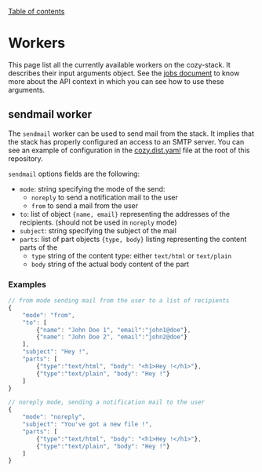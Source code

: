 [Table of contents](README.md#table-of-contents)

# Workers

This page list all the currently available workers on the cozy-stack. It
describes their input arguments object. See the [jobs document](jobs.md) to
know more about the API context in which you can see how to use these
arguments.

## sendmail worker

The `sendmail` worker can be used to send mail from the stack. It implies that
the stack has properly configured an access to an SMTP server. You can see an
example of configuration in the [cozy.dist.yaml](../cozy.dist.yaml) file at
the root of this repository.

`sendmail` options fields are the following:

- `mode`: string specifying the mode of the send:
    - `noreply` to send a notification mail to the user
    - `from` to send a mail from the user
- `to`: list of object `{name, email}` representing the addresses of the
  recipients. (should not be used in `noreply` mode)
- `subject`: string specifying the subject of the mail
- `parts`: list of part objects `{type, body}` listing representing the
  content parts of the
    - `type` string of the content type: either `text/html` or `text/plain`
    - `body` string of the actual body content of the part

### Examples

```js
// from mode sending mail from the user to a list of recipients
{
    "mode": "from",
    "to": [
        {"name": "John Doe 1", "email":"john1@doe"},
        {"name": "John Doe 2", "email":"john2@doe"}
    ],
    "subject": "Hey !",
    "parts": [
        {"type":"text/html", "body": "<h1>Hey !</h1>"},
        {"type":"text/plain", "body": "Hey !"}
    ]
}

// noreply mode, sending a notification mail to the user
{
    "mode": "noreply",
    "subject": "You've got a new file !",
    "parts": [
        {"type":"text/html", "body": "<h1>Hey !</h1>"},
        {"type":"text/plain", "body": "Hey !"}
    ]
}
```
